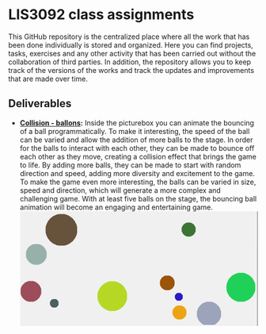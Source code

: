 # LIS3092 class assignments
This GitHub repository is the centralized place where all the work that has been done individually is stored and organized. Here you can find projects, tasks, exercises and any other activity that has been carried out without the collaboration of third parties. In addition, the repository allows you to keep track of the versions of the works and track the updates and improvements that are made over time.

## Deliverables
- **[Collision - ballons](https://github.com/mandorc/LIS3092-class-assignments/tree/main/src/Moving-ballon):** Inside the picturebox you can animate the bouncing of a ball programmatically. To make it interesting, the speed of the ball can be varied and allow the addition of more balls to the stage. In order for the balls to interact with each other, they can be made to bounce off each other as they move, creating a collision effect that brings the game to life. By adding more balls, they can be made to start with random direction and speed, adding more diversity and excitement to the game. To make the game even more interesting, the balls can be varied in size, speed and direction, which will generate a more complex and challenging game. With at least five balls on the stage, the bouncing ball animation will become an engaging and entertaining game.
![](img/Screenshot-ballons.PNG)
